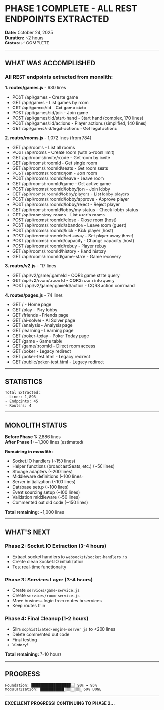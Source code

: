 # PHASE 1 COMPLETE - ALL REST ENDPOINTS EXTRACTED

**Date:** October 24, 2025  
**Duration:** ~2 hours  
**Status:** ✅ COMPLETE

---

## WHAT WAS ACCOMPLISHED

### All REST endpoints extracted from monolith:

**1. routes/games.js** - 630 lines
- POST /api/games - Create game
- GET /api/games - List games by room
- GET /api/games/:id - Get game state
- POST /api/games/:id/join - Join game
- POST /api/games/:id/start-hand - Start hand (complex, 170 lines)
- POST /api/games/:id/actions - Player actions (simplified, 140 lines)
- GET /api/games/:id/legal-actions - Get legal actions

**2. routes/rooms.js** - 1,072 lines (from 784)
- GET /api/rooms - List all rooms
- POST /api/rooms - Create room (with 5-room limit)
- GET /api/rooms/invite/:code - Get room by invite
- GET /api/rooms/:roomId - Get single room
- GET /api/rooms/:roomId/seats - Get room seats
- POST /api/rooms/:roomId/join - Join room
- POST /api/rooms/:roomId/leave - Leave room
- GET /api/rooms/:roomId/game - Get active game
- POST /api/rooms/:roomId/lobby/join - Join lobby
- GET /api/rooms/:roomId/lobby/players - List lobby players
- POST /api/rooms/:roomId/lobby/approve - Approve player
- POST /api/rooms/:roomId/lobby/reject - Reject player
- GET /api/rooms/:roomId/lobby/my-status - Check lobby status
- GET /api/rooms/my-rooms - List user's rooms
- POST /api/rooms/:roomId/close - Close room (host)
- POST /api/rooms/:roomId/abandon - Leave room (guest)
- POST /api/rooms/:roomId/kick - Kick player (host)
- POST /api/rooms/:roomId/set-away - Set player away (host)
- POST /api/rooms/:roomId/capacity - Change capacity (host)
- POST /api/rooms/:roomId/rebuy - Player rebuy
- GET /api/rooms/:roomId/history - Hand history
- GET /api/rooms/:roomId/game-state - Game recovery

**3. routes/v2.js** - 117 lines
- GET /api/v2/game/:gameId - CQRS game state query
- GET /api/v2/room/:roomId - CQRS room info query
- POST /api/v2/game/:gameId/action - CQRS action command

**4. routes/pages.js** - 74 lines
- GET / - Home page
- GET /play - Play lobby
- GET /friends - Friends page
- GET /ai-solver - AI Solver page
- GET /analysis - Analysis page
- GET /learning - Learning page
- GET /poker-today - Poker Today page
- GET /game - Game table
- GET /game/:roomId - Direct room access
- GET /poker - Legacy redirect
- GET /poker-test.html - Legacy redirect
- GET /public/poker-test.html - Legacy redirect

---

## STATISTICS

```
Total Extracted:
- Lines: 1,893
- Endpoints: 45
- Routers: 4
```

---

## MONOLITH STATUS

**Before Phase 1:** 2,886 lines  
**After Phase 1:** ~1,000 lines (estimated)

**Remaining in monolith:**
- Socket.IO handlers (~150 lines)
- Helper functions (broadcastSeats, etc.) (~50 lines)
- Storage adapters (~200 lines)
- Middleware definitions (~100 lines)
- Server initialization (~100 lines)
- Database setup (~100 lines)
- Event sourcing setup (~100 lines)
- Validation middleware (~50 lines)
- Commented out old code (~150 lines)

**Total remaining:** ~1,000 lines

---

## WHAT'S NEXT

### Phase 2: Socket.IO Extraction (3-4 hours)
- Extract socket handlers to `websocket/socket-handlers.js`
- Create clean Socket.IO initialization
- Test real-time functionality

### Phase 3: Services Layer (3-4 hours)  
- Create `services/game-service.js`
- Create `services/room-service.js`
- Move business logic from routes to services
- Keep routes thin

### Phase 4: Final Cleanup (1-2 hours)
- Slim `sophisticated-engine-server.js` to <200 lines
- Delete commented out code
- Final testing
- Victory!

**Total remaining:** 7-10 hours

---

## PROGRESS

```
Foundation: ██████████████████░░ 90% → 95%
Modularization: ███████████░░░░░░░░ 60% DONE
```

---

**EXCELLENT PROGRESS! CONTINUING TO PHASE 2...**


